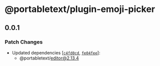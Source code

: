 # @portabletext/plugin-emoji-picker

## 0.0.1

### Patch Changes

- Updated dependencies [[`c4fd0cd`](https://github.com/portabletext/editor/commit/c4fd0cd273cb95e1d5769514c730cf9397dc279f), [`fe04fee`](https://github.com/portabletext/editor/commit/fe04fee1fa6cd2b30e83cd07313536a268ea3eed)]:
  - @portabletext/editor@2.13.4
